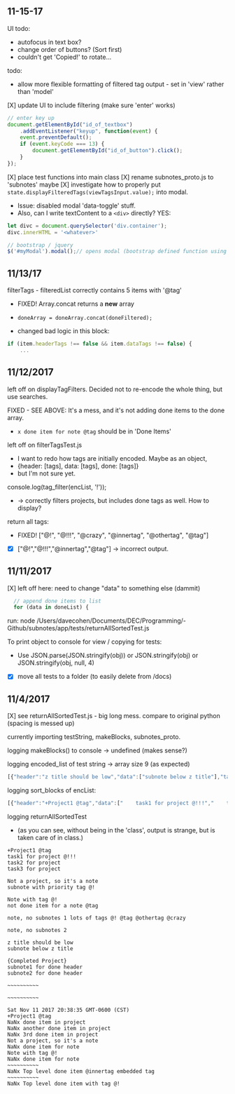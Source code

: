   <style>
  </style>

## 11-15-17

UI todo:
- autofocus in text box?
- change order of buttons? (Sort first)
- couldn't get 'Copied!' to rotate...

todo:
- allow more flexible formatting of filtered tag output - set in 'view' rather than 'model'

[X] update UI to include filtering (make sure 'enter' works)
```js
// enter key up
document.getElementById("id_of_textbox")
    .addEventListener("keyup", function(event) {
    event.preventDefault();
    if (event.keyCode === 13) {
        document.getElementById("id_of_button").click();
    }
});
```

[X] place test functions into main class
[X] rename subnotes_proto.js to 'subnotes' maybe
[X] investigate how to properly put `state.displayFilteredTags(viewTagsInput.value);` into modal. 
  - Issue: disabled modal 'data-toggle' stuff. 
  - Also, can I write textContent to a `<div>` directly? YES: 
```js
let divc = document.querySelector('div.container');
divc.innerHTML = '<whatever>'

// bootstrap / jquery
$('#myModal').modal();// opens modal (bootstrap defined function using jQuery)
```


## 11/13/17

filterTags - filteredList correctly contains 5 items with '@tag'
- FIXED! Array.concat returns a **new** array
- `doneArray = doneArray.concat(doneFiltered);`

- changed bad logic in this block:
```js
if (item.headerTags !== false && item.dataTags !== false) {
    ...
```

## 11/12/2017

left off on displayTagFilters. Decided not to re-encode the whole thing, but use searches. 

FIXED - SEE ABOVE: It's a mess, and it's not adding done items to the done array.
- `x done item for note @tag` should be in 'Done Items'

left off on filterTagsTest.js 
- I want to redo how tags are initially encoded. Maybe as an object,
- {header: [tags], data: [tags], done: [tags]}
- but I'm not sure yet.

console.log(tag_filter(encList, '!'));
- -> correctly filters projects, but includes done tags as well. How to display?

return all tags:
- FIXED! ["@!", "@!!!", "@crazy", "@innertag", "@othertag", "@tag"]
- [X] ["@!","@!!!","@innertag","@tag"] -> incorrect output.

## 11/11/2017
[X] left off here: need to change "data" to something else (dammit)
```js
  // append done items to list
  for (data in doneList) {
```
run: node /Users/davecohen/Documents/DEC/Programming/-Github/subnotes/app/tests/returnAllSortedTest.js

To print object to console for view / copying for tests:
- Use JSON.parse(JSON.stringify(obj)) or JSON.stringify(obj) or JSON.stringify(obj, null, 4)
- [X] move all tests to a folder (to easily delete from /docs)

## 11/4/2017
[X] see returnAllSortedTest.js - big long mess. compare to original python (spacing is messed up)

currently importing testString, makeBlocks, subnotes_proto.

logging makeBlocks() to console -> undefined (makes sense?)

logging encoded_list of test string -> array size 9 (as expected)
```js
[{"header":"z title should be low","data":["subnote below z title"],"tags":[],"done":[]},{"header":"+Project1 @tag","data":["    task1 for project @!!!","    task2 for project","    task3 for project"],"tags":["@tag","@!!!"],"done":["    x done item in project","    x another done item in project","    x 3rd done item in project"]},{"header":"Not a project, so it's a note","data":["    subnote with priority tag @!"],"tags":["@!"],"done":["    x done item for note"]},{"header":"~~~~~~~~~~","data":[],"tags":["@innertag"],"done":["x Top level done item @innertag embedded tag"]},{"header":"{Completed Project}","data":["subnote1 for done header","subnote2 for done header"],"tags":[],"done":["x Top level done item with subnote"]},{"header":"~~~~~~~~~~","data":[],"tags":["@!"],"done":["x Top level done item with tag @!"]},{"header":"note, no subnotes 1 lots of tags @! @tag @othertag @crazy","data":[],"tags":["@!"],"done":[]},{"header":"note, no subnotes 2","data":[],"tags":[],"done":[]},{"header":"Note with tag @!","data":["    not done item for a note @tag"],"tags":["@!","@tag"],"done":["    x done item for note"]}]
```
logging sort_blocks of encList:
```js
[{"header":"+Project1 @tag","data":["    task1 for project @!!!","    task2 for project","    task3 for project"],"tags":["@tag","@!!!"],"done":["    x done item in project","    x another done item in project","    x 3rd done item in project"]},{"header":"Not a project, so it's a note","data":["    subnote with priority tag @!"],"tags":["@!"],"done":["    x done item for note"]},{"header":"Note with tag @!","data":["    not done item for a note @tag"],"tags":["@!","@tag"],"done":["    x done item for note"]},{"header":"note, no subnotes 1 lots of tags @! @tag @othertag @crazy","data":[],"tags":["@!"],"done":[]},{"header":"note, no subnotes 2","data":[],"tags":[],"done":[]},{"header":"z title should be low","data":["subnote below z title"],"tags":[],"done":[]},{"header":"{Completed Project}","data":["subnote1 for done header","subnote2 for done header"],"tags":[],"done":["x Top level done item with subnote"]},{"header":"~~~~~~~~~~","data":[],"tags":["@innertag"],"done":["x Top level done item @innertag embedded tag"]},{"header":"~~~~~~~~~~","data":[],"tags":["@!"],"done":["x Top level done item with tag @!"]}]
```

logging returnAllSortedTest
- (as you can see, without being in the 'class', output is strange, but is taken care of in class.)
```
+Project1 @tag
task1 for project @!!!
task2 for project
task3 for project

Not a project, so it's a note
subnote with priority tag @!

Note with tag @!
not done item for a note @tag

note, no subnotes 1 lots of tags @! @tag @othertag @crazy

note, no subnotes 2

z title should be low
subnote below z title

{Completed Project}
subnote1 for done header
subnote2 for done header

~~~~~~~~~~

~~~~~~~~~~

Sat Nov 11 2017 20:38:35 GMT-0600 (CST)
+Project1 @tag
NaNx done item in project
NaNx another done item in project
NaNx 3rd done item in project
Not a project, so it's a note
NaNx done item for note
Note with tag @!
NaNx done item for note
~~~~~~~~~~
NaNx Top level done item @innertag embedded tag
~~~~~~~~~~
NaNx Top level done item with tag @!
```